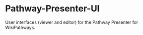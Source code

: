 # Pathway-Presenter-UI
User interfaces (viewer and editor) for the Pathway Presenter for WikiPathways. 
